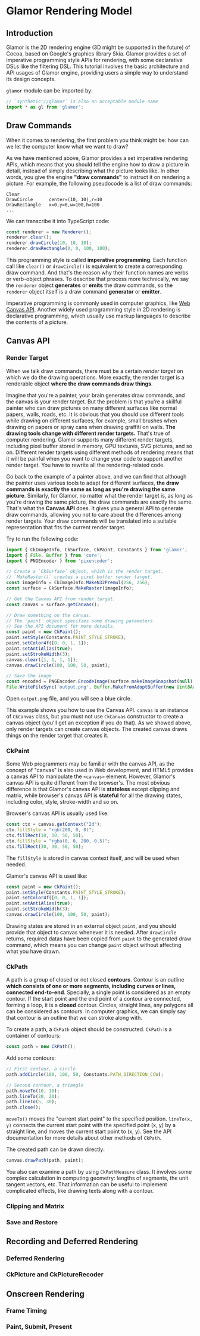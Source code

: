 Glamor Rendering Model
======================

## Introduction
Glamor is the 2D rendering engine (3D might be supported in the future) of Cocoa,
based on Google's graphics library Skia. Glamor provides a set of imperative programming
style APIs for rendering, with some declarative DSLs like the filtering DSL.
This tutorial involves the basic architecture and API usages of Glamor engine,
providing users a simple way to understand its design concepts.

`glamor` module can be imported by:
```typescript
// `synthetic://glamor` is also an acceptable module name
import * as gl from 'glamor';
```

## Draw Commands
When it comes to rendering, the first problem you think might be: how can we let
the computer know what we want to draw?

As we have mentioned above, Glamor provides a set imperative rendering APIs, which
means that you should tell the engine how to draw a picture in detail, instead of
simply describing what the picture looks like. In other words, you give the engine
__"draw commands"__ to instruct it on rendering a picture. For example, the following
pseudocode is a list of draw commands:

```
Clear
DrawCircle      center=(10, 10),r=10
DrawRectangle   x=0,y=0,w=100,h=100
...
```

We can transcribe it into TypeScript code:
```typescript
const renderer = new Renderer();
renderer.clear();
renderer.drawCircle(10, 10, 10);
renderer.drawRectangle(0, 0, 100, 100);
```

This programming style is called __imperative programming__.
Each function call like `clear()` or `drawCircle()` is equivalent to create a corresponding
draw command. And that's the reason why their function names are verbs or verb-object
phrases. To describe that process more technically, we say the `renderer` object __generates__
or __emits__ the draw commands, so the `renderer` object itself is a draw command __generator__
or __emitter__.

Imperative programming is commonly used in computer graphics, like
[Web Canvas API](https://developer.mozilla.org/en-US/docs/Web/API/Canvas_API).
Another widely used programming style in 2D rendering is declarative programming,
which usually use markup languages to describe the contents of a picture.

## Canvas API

### Render Target
When we talk draw commands, there must be a certain _render target_ on which we do
the drawing operations. More exactly, the render target is a renderable object
__where the draw commands draw things__.

Imagine that you're a painter, your brain generates draw commands, and the canvas is your
render target. But the problem is that you're a skillful painter who can draw pictures
on many different surfaces like normal papers, walls, roads, etc. It is obvious that you
should use different tools while drawing on different surfaces, for example, small brushes
when drawing on papers or spray cans when drawing graffiti on walls.
__The drawing tools change with different render targets.__
That's true of computer rendering. Glamor supports many different render targets, including
pixel buffer stored in memory, GPU textures, SVG pictures, and so on.
Different render targets using different methods of rendering means that it will be painful
when you want to change your code to support another render target. You have to rewrite
all the rendering-related code.

Go back to the example of a painter above, and we can find that although the painter uses
various tools to adapt for different surfaces, __the draw commands is exactly the same
as long as you're drawing the same picture__. Similarly, for Glamor, no matter what
the render target is, as long as you're drawing the same picture, the draw commands are 
exactly the same. That's what the __Canvas API__ does. It gives you a general API to
generate draw commands, allowing you not to care about the differences among render
targets. Your draw commands will be translated into a suitable representation that fits
the current render target.

Try to run the following code:
```typescript
import { CkImageInfo, CkSurface, CkPaint, Constants } from 'glamor';
import { File, Buffer } from 'core';
import { PNGEncoder } from 'pixencoder';

// Create a `CkSurface` object, which is the render target.
// `MakeRaster()` creates a pixel buffer render target.
const imageInfo = CkImageInfo.MakeN32Premul(256, 256);
const surface = CkSurface.MakeRaster(imageInfo);

// Get the Canvas API from render target.
const canvas = surface.getCanvas();

// Draw something on the canvas.
// The `paint` object specifies some drawing parameters.
// See the API document for more details.
const paint = new CkPaint();
paint.setStyle(Constants.PAINT_STYLE_STROKE);
paint.setColor4f([0, 0, 1, 1]);
paint.setAntiAlias(true);
paint.setStrokeWidth(3);
canvas.clear([1, 1, 1, 1]);
canvas.drawCircle(100, 100, 50, paint);

// Save the image
const encoded = PNGEncoder.EncodeImage(surface.makeImageSnapshot(null), {});
File.WriteFileSync('output.png', Buffer.MakeFromAdoptBuffer(new Uint8Array(encoded)));
```

Open `output.png` file, and you will see a blue circle.

This example shows you how to use the Canvas API. `canvas` is an instance of `CkCanvas`
class, but you must not use `CkCanvas` constructor to create a canvas object
(you'll get an exception if you do that).
As we showed above, only render targets can create canvas objects. The created canvas
draws things on the render target that creates it.

### CkPaint
Some Web programmers may be familiar with the canvas API, as the concept of "canvas"
is also used in Web development, and HTML5 provides a canvas API to manipulate the
`<canvas>` element. However, Glamor's canvas API is quite different from the browser's.
The most obvious difference is that Glamor's canvas API is __stateless__ except clipping
and matrix, while browser's canvas API is __stateful__ for all the drawing states, including
color, style, stroke-width and so on.

Browser's canvas API is usually used like:
```javascript
const ctx = canvas.getContext("2d");
ctx.fillStyle = "rgb(200, 0, 0)";
ctx.fillRect(10, 10, 50, 50);
ctx.fillStyle = "rgba(0, 0, 200, 0.5)";
ctx.fillRect(30, 30, 50, 50);
```
The `fillStyle` is stored in canvas context itself, and will be used when needed.

Glamor's canvas API is used like:
```typescript
const paint = new CkPaint();
paint.setStyle(Constants.PAINT_STYLE_STROKE);
paint.setColor4f([0, 0, 1, 1]);
paint.setAntiAlias(true);
paint.setStrokeWidth(3);
canvas.drawCircle(100, 100, 50, paint);
```

Drawing states are stored in an external object `paint`, and you should provide that
object to canvas whenever it is needed. After `drawCircle` returns, required datas
have been copied from `paint` to the generated draw command, which means you can change
`paint` object without affecting what you have drawn.

### CkPath
A path is a group of closed or not closed __contours__. Contour is an outline __which
consists of one or more segments, including curves or lines, connected end-to-end__.
Specially, a single point is considered as an empty contour. If the start point and the
end point of a contour are connected, forming a loop, it is a __closed__ contour.
Circles, straight lines, any polygons all can be considered as contours.
In computer graphics, we can simply say that contour is an outline that we can stroke
along with.

To create a path, a `CkPath` object should be constructed.
`CkPath` is a container of contours:
```typescript
const path = new CkPath();
```

Add some contours:
```typescript
// First contour, a circle
path.addCircle(100, 100, 50, Constants.PATH_DIRECTION_CCW);

// Second contour, a triangle
path.moveTo(10, 10);
path.lineTo(20, 20);
path.lineTo(5, 30);
path.close();
```

`moveTo()` moves the "current start point" to the specified position.
`lineTo(x, y)` connects the current start point with the specified point (x, y) by a
straight line, and moves the current start point to (x, y). See the API documentation
for more details about other methods of `CkPath`.

The created path can be drawn directly:
```typescript
canvas.drawPath(path, paint);
```

You also can examine a path by using `CkPathMeasure` class. It involves some complex
calculation in computing geometry: lengths of segments, the unit tangent vectors, etc.
That information can be useful to implement complicated effects, like drawing texts
along with a contour.

### Clipping and Matrix


### Save and Restore


## Recording and Deferred Rendering

### Deferred Rendering

### CkPicture and CkPictureRecoder

## Onscreen Rendering

### Frame Timing

### Paint, Submit, Present